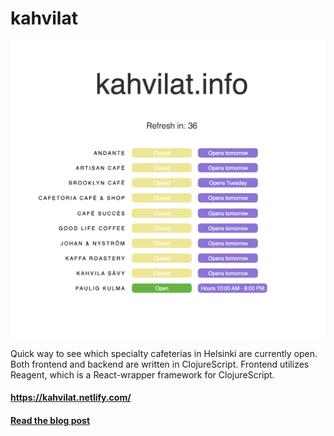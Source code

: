 # kahvilat

![alt text](https://github.com/jukkhop/kahvilat/blob/master/screenshot.png 'Screenshot')

Quick way to see which specialty cafeterias in Helsinki are currently open. Both frontend and backend are written in ClojureScript. Frontend utilizes Reagent, which is a React-wrapper framework for ClojureScript.

#### https://kahvilat.netlify.com/

#### [Read the blog post][post]

[post]: https://caffeinerush.dev/blog/some-dynamic-functional-code-with-your-coffee
